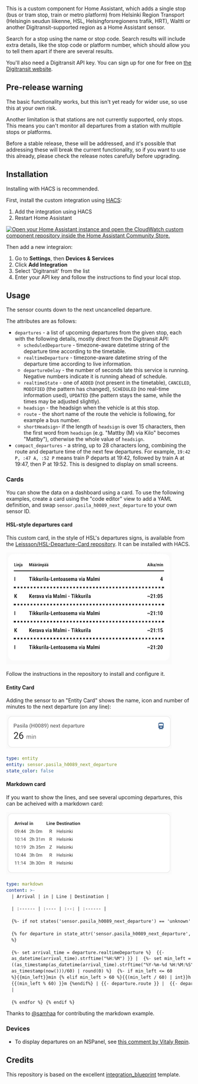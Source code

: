 This is a custom component for Home Assistant, which adds a single stop (bus
or tram stop, train or metro platform) from Helsinki Region Transport
(Helsingin seudun liikenne, HSL, Helsingforsregionens trafik, HRT),
Waltti or another Digitransit-supported region as a Home Assistant sensor.

Search for a stop using the name or stop code. Search results will include extra
details, like the stop code or platform number, which should allow you to tell
them apart if there are several results.

You'll also need a Digitransit API key. You can sign up for one for free
on [the Digitransit website](https://digitransit.fi/en/developers/api-registration/).

## Pre-release warning

The basic functionality works, but this isn't yet ready for wider use, so
use this at your own risk.

Another limitation is that stations are not currently supported, only
stops. This means you can't monitor all departures from a station
with multiple stops or platforms.

Before a stable release, these will be addressed, and it's possible that
addressing these will break the current functionality, so if you want to
use this already, please check the release notes carefully before upgrading.

## Installation

Installing with HACS is recommended.

First, install the custom integration using [HACS](https://hacs.xyz/):

1. Add the integration using HACS
1. Restart Home Assistant

[![Open your Home Assistant instance and open the CloudWatch custom component repository inside the Home Assistant Community Store.](https://my.home-assistant.io/badges/hacs_repository.svg)](https://my.home-assistant.io/redirect/hacs_repository/?owner=Mallonbacka&repository=custom-component-digitransit)

Then add a new integraion:

1. Go to **Settings**, then **Devices & Services**
1. Click **Add Integration**
1. Select 'Digitransit' from the list
1. Enter your API key and follow the instructions to find your local stop.

## Usage

The sensor counts down to the next uncancelled departure.

The attributes are as follows:

- `departures` - a list of upcoming departures from the given stop, each with the following details, mostly direct from the Digitransit API:
  - `scheduledDeparture` - timezone-aware datetime string of the departure time according to the timetable.
  - `realtimeDeparture` - timezone-aware datetime string of the departure time according to live information.
  - `departureDelay` - the number of seconds late this service is running. Negative numbers indicate it is running ahead of schedule.
  - `realtimeState` - one of `ADDED` (not present in the timetable), `CANCELED`, `MODIFIED` (the pattern has changed), `SCHEDULED` (no real-time information used), `UPDATED` (the pattern stays the same, while the times may be adjusted slightly).
  - `headsign` - the headsign when the vehicle is at this stop.
  - `route` - the short name of the route the vehicle is following, for example a bus number.
  - `shortHeadsign`- if the length of `headsign` is over 15 characters, then the first word from `headsign` (e.g. "Mattby (M) via Kilo" becomes "Mattby"), otherwise the whole value of `headsign`.
- `compact_departures` - a string, up to 28 characters long, combining the route and departure time of the next few departures. For example, `19:42 P, :47 A, :52 P` means train P departs at 19:42, followed by train A at 19:47, then P at 19:52. This is designed to display on small screens.

### Cards

You can show the data on a dashboard using a card. To use the following examples, create a card using the "code editor" view to add a YAML definition, and swap `sensor.pasila_h0089_next_departure` to your own sensor ID.

#### HSL-style departures card

This custom card, in the style of HSL's departures signs, is available from the [Leissson/HSL-Departure-Card repository](https://github.com/Leissson/HSL-Departure-Card). It can be installed with HACS.

![Screenshot of a dashboard card with the heading "Pasila (H0089) next departure", an icon that looks like a train and the value 26 minutes](docs/hsl_style_card.png)

Follow the instructions in the repository to install and configure it.

#### Entity Card

Adding the sensor to an "Entity Card" shows the name, icon and number of minutes to the next departure (on any line):

![Screenshot of a dashboard card with the heading "Pasila (H0089) next departure", an icon that looks like a train and the value 26 minutes](docs/entity_screenshot.png)

```yaml
type: entity
entity: sensor.pasila_h0089_next_departure
state_color: false
```

#### Markdown card

If you want to show the lines, and see several upcoming departures, this can be acheived with a markdown card:

![Screenshot of a dashboard card containing a table with columns for arrival, in, line and destination, with five departures listed in the format 09:44, 2h 0m, R, Helsinki](docs/markdown_table_screenshot.png)

```yaml
type: markdown
content: >-
  | Arrival | in | Line | Destination |

  | :------ | :---- | :--: | :------ |

  {%- if not states('sensor.pasila_h0089_next_departure') == 'unknown' %}

  {% for departure in state_attr('sensor.pasila_h0089_next_departure','departures')
  %}

  {%- set arrival_time = departure.realtimeDeparture %}  {{-
  as_datetime(arrival_time).strftime("%H:%M") }} |  {%- set min_left =
  ((as_timestamp(as_datetime(arrival_time).strftime("%Y-%m-%d %H:%M:%S")) -
  as_timestamp(now()))/60) | round(0) %}  {%- if min_left <= 60
  %}{{min_left}}min {% elif min_left > 60 %}{{(min_left / 60) | int}}h
  {{(min_left % 60) }}m {%endif%} | {{- departure.route }} |  {{- departure.headsign}}
  |

  {% endfor %} {% endif %}
```

Thanks to [@samhaa](https://github.com/samhaa) for contributing the markdown example.

### Devices

- To display departures on an NSPanel, see [this comment by Vitaly Repin](https://github.com/Mallonbacka/custom-component-digitransit/pull/129#issuecomment-2835639022).

## Credits

This repository is based on the excellent [integration_blueprint](https://github.com/ludeeus/integration_blueprint)
template.
